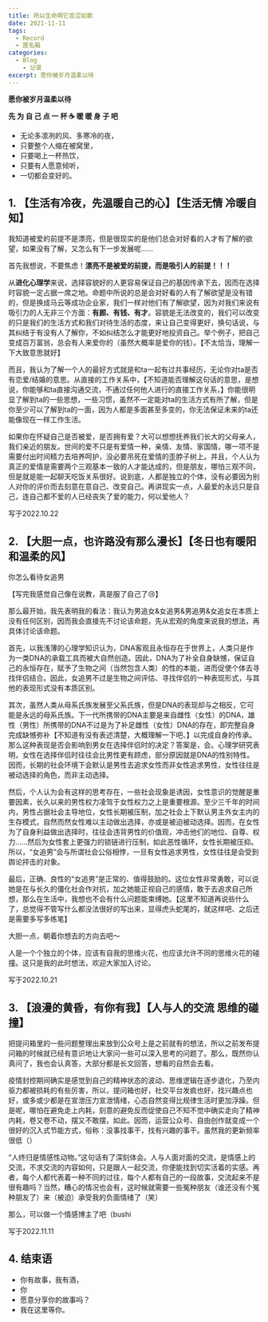 ```yaml
---
title: 所以生命啊它苦涩如歌
date: 2021-11-11
tags:
  - Record
  - 匿名箱
categories:
  - Blog
    - 记录
excerpt: 愿你被岁月温柔以待
---
```



**愿你被岁月温柔以待**

**先 为 自 己 点 一 杯 ☕️ 暖 暖 身 子 吧**
- 无论多凛冽的风、多寒冷的夜，
- 只要整个人缩在被窝里，
- 只要喝上一杯热饮，
- 只要有人愿意倾听，
- 一切都会变好的。

## 1. 【生活有冷夜，先温暖自己的心】【**生活无情 冷暖自知**】

我知道被爱的前提不是漂亮，但是很现实的是他们总会对好看的人才有了解的欲望，如果没有了解，又怎么有下一步发展呢......

首先我想说，不要焦虑！**漂亮不是被爱的前提，而是吸引人的前提！！！**  

从**进化心理学**来说，选择容貌好的人更容易保证自己的基因传承下去，因而在选择时容貌一定占据一席之地。命题中所说的总是会对好看的人有了解欲望是没有错的，但是换成马云等成功企业家，我们一样对他们有了解欲望，因为对我们来说有吸引力的人无非三个方面：**有颜、有钱、有才**。容貌是无法改变的，我们可以改变的只是我们的生活方式和我们对待生活的态度，来让自己变得更好，换句话说，与其纠结于有没有人了解你，不如纠结怎么才能更好地投资自己。举个例子，把自己变成百万富翁，总会有人来爱你的（虽然大概率是爱你的钱）。【不太恰当，理解一下大致意思就好】

而且，我认为了解一个人的最好方式就是和ta一起有过共事经历，无论你对ta是否有恋爱/结婚的意思。从直接的工作关系中，【不知道能否理解这句话的意思，是想说，你能够和ta直接沟通交流，不通过任何他人进行的直接工作关系，】你能很明显了解到ta的一些思想，一些习惯，虽然不一定能对ta的生活方式有所了解，但是你至少可以了解到ta的一面，因为人都是多面甚至多变的，你无法保证未来的ta还能像现在一样工作生活。

如果你在怀疑自己是否被爱，是否拥有爱？大可以想想抚养我们长大的父母亲人，我们亲近的朋友。世间的爱不只是有爱情一种，亲情、友情、家国情，哪一项不是需要付出时间精力去培养呵护，没必要吊死在爱情的歪脖子树上。并且，个人认为真正的爱情是需要两个三观基本一致的人才能达成的，但是朋友，哪怕三观不同，但是就是能一起聊天吃饭关系很好。说到底，人都是独立的个体，没有必要因为别人对你的评价而去刻意在意自己、改变自己。再讲现实一点，人最爱的永远只是自己，连自己都不爱的人已经丧失了爱的能力，何以爱他人？

写于2022.10.22

## 2. 【大胆一点，也许路没有那么漫长】【**冬日也有暖阳和温柔的风**】

你怎么看待女追男

【写完我感觉自己像在说教，真是服了自己了😢】

那么最开始，我先表明我的看法：我认为男追女&女追男&男追男&女追女在本质上没有任何区别，因而我会直接先不讨论该命题，先从宏观的角度来说我的想法，再具体讨论该命题。

首先，以我浅薄的心理学知识认为，DNA客观且永恒存在于世界上，人类只是作为一类DNA的承载工具而被大自然创造。因此，DNA为了补全自身缺憾，保证自己的永恒存在，赋予了生物之间（当然包含人类）的性的本能，进而促使个体去寻找伴侣结合。因此，女追男不过是生物之间评估、寻找伴侣的一种表现形式，与其他的表现形式没有本质区别。

其次，虽然人类从母系氏族发展至父系氏族，但是DNA的表现却与之相反，它可能是永远的母系氏族。下一代所携带的DNA主要是来自雌性（女性）的DNA，雄性（男性）所携带的DNA不过是为了补足雌性（女性）DNA的存在，即完整自身完成缺憾弥补【不知道有没有表述清楚，大概理解一下吧、】以完成自身的传承。那么这种表现是否会影响到男女在选择伴侣时的决定？答案是，会。心理学研究表明，女性在选择伴侣时往往会比男性更有顾虑，部分原因就是DNA的性别特性。因而，长期的社会环境下会默认是男性去追求女性而非女性追求男性，女性往往是被动选择的角色，而非主动选择。

然后，个人认为会有这样的思考存在，一些社会现象是诱因，女性意识的觉醒是重要因素，长久以来的男性权力凌驾于女性权力之上是重要根源。至少三千年的时间内，男性占据社会主导地位，女性长期被压制，加之社会上下默认男主外女主内的生存模式，自然而然女性难以主动做出选择，亦或是被迫被动选择。因而，在女性为了自身利益做出选择时，往往会违背男性的价值观，冲击他们的地位、自尊、权力……然后为女性套上更强力的锁链进行压制，如此恶性循环，女性长期被压抑。所以，“女追男”会与所谓社会公俗相悖，一旦有女性追求男性，女性往往是会受到舆论抨击的对象。

最后，正确、良性的“女追男”是正常的、值得鼓励的。这位女性非常勇敢，可以说她是在与长久的僵化社会作对抗，加之她能正视自己的感情，敢于去追求自己所想，那么在生活中，我想也不会有什么问题能束缚她。【这里不知道再说些什么了，总觉得不管写什么都没法很好的写出来，显得虎头蛇尾的，就这样吧、之后还是需要多写多练笔】

大胆一点，朝着你想去的方向去吧～

人是一个个独立的个体，应该有自我的思维火花，也应该允许不同的思维火花的碰撞。这只是我的此时想法，欢迎大家加入讨论。

写于2022.10.21

## 3. 【浪漫的黄昏，有你有我】【**人与人的交流 思维的碰撞**】

把提问箱里的一些问题整理出来放到公众号上是之前就有的想法，所以之前发布提问箱的时候就已经有意识地让大家问一些可以深入思考的问题了。那么，既然你认真问了，我也会认真答，大部分都是长文回答，想看的自然会去看。

疫情封控期间确实是感觉到自己的精神状态的波动、思维逻辑在逐步退化，乃至内驱力都被损耗的有些厉害，所以，提问箱也好，社交平台发疯也好，找兴趣点也好，或多或少都是在宣泄压力宣泄情绪，心态自然变得比规律生活时更加浮躁。但是呢，哪怕在避免走上内耗，刻意的避免反而促使自己不知不觉中确实走向了精神内耗，卷又卷不动，摆又不敢摆，如此。因而，运营公众号、自由创作就变成一个很好的沉入式节能方式，俗称：没事找事干，找有兴趣的事干。虽然我的更新频率很低（）

“人终归是情感性动物。”这句话有了深刻体会。人与人面对面的交流，是情感上的交流，不求交流的内容如何，只是跟人一起交流，你便能找到切实活着的实感。再者，每个人都代表着一种不同的过往，每个人都有自己的一段故事，交流起来不是很有趣吗？当然，糟心的情况也会有，这时候就需要一些冤种朋友（谁还没有个冤种朋友了）来（被迫）承受我的负面情绪了（笑）

那么，可以做一个情感博主了吧（bushi

写于2022.11.11

## 4. 结束语

- 你有故事，我有酒，
- 你
- 愿意分享你的故事吗？
- 我在这里等你。